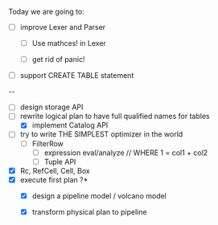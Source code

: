 





Today we are going to:


- [ ] improve Lexer and Parser
  - [ ] Use mathces! in Lexer
  - [ ] get rid of panic!


























- [ ] support CREATE TABLE statement 



--
- [ ] design storage API
- [ ] rewrite logical plan to have full qualified names for tables
   - [x] implement Catalog API
- [ ] try to write THE SIMPLEST optimizer in the world
   - [ ] FilterRow 
     - [ ] expression eval/analyze // WHERE 1 = col1 + col2
     - [ ] Tuple API

- [x] Rc, RefCell, Cell, Box
- [x] execute first plan ?*
  - [x] design a pipeline model / volcano model
  - [x] transform physical plan to pipeline 








